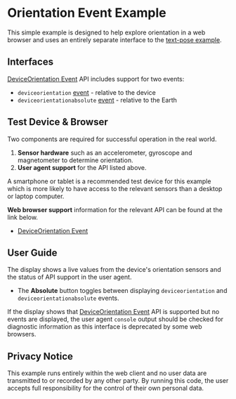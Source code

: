 # Orientation Event Example

This simple example is designed to help explore orientation in a web browser and uses an entirely separate interface to the [text-pose example](https://immersive-web.github.io/geo-alignment/examples/text-pose/).

## Interfaces

[DeviceOrientation Event](https://www.w3.org/TR/orientation-event/) API includes support for two events:

 * `deviceorientation` [event](https://www.w3.org/TR/orientation-event/#deviceorientation) - relative to the device
 * `deviceorientationabsolute` [event](https://www.w3.org/TR/orientation-event/#deviceorientationabsolute) - relative to the Earth

## Test Device & Browser

Two components are required for successful operation in the real world.

 1. **Sensor hardware** such as an accelerometer, gyroscope and magnetometer to determine orientation.
 1. **User agent support** for the API listed above.

A smartphone or tablet is a recommended test device for this example which is more likely to have access to the relevant sensors than a desktop or laptop computer.

**Web browser support** information for the relevant API can be found at the link below.

 * [DeviceOrientation Event](https://developer.mozilla.org/en-US/docs/Web/API/DeviceOrientationEvent#browser_compatibility)

## User Guide

The display shows a live values from the device's orientation sensors and the status of API support in the user agent.

 * The **Absolute** button toggles between displaying `deviceorientation` and `deviceorientationabsolute` events.

If the display shows that [DeviceOrientation Event](https://www.w3.org/TR/orientation-event/) API is supported but no events are displayed, the user agent `console` output should be checked for diagnostic information as this interface is deprecated by some web browsers.

## Privacy Notice

This example runs entirely within the web client and no user data are transmitted to or recorded by any other party. By running this code, the user accepts full responsibility for the control of their own personal data.
